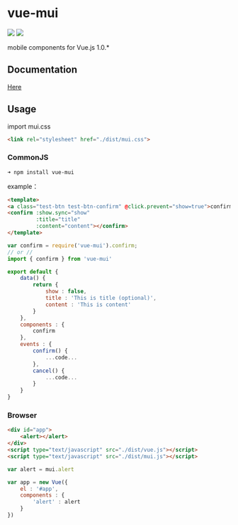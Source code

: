 # vue-mui
[![](https://img.shields.io/npm/v/vue-mui.svg?style=flat-square)](https://www.npmjs.com/package/vue-mui) [![](https://img.shields.io/npm/dt/vue-mui.svg?style=flat-square)](https://www.npmjs.com/package/vue-mui)

mobile components for Vue.js 1.0.*

## Documentation ##
[Here](http://mui.yaobieting.com/document/index.html)

## Usage ##
import mui.css
```HTML
<link rel="stylesheet" href="./dist/mui.css">
```

### CommonJS ###
```
➜ npm install vue-mui
```
example：
```HTML
<template>
<a class="test-btn test-btn-confirm" @click.prevent="show=true">confirm</a>
<confirm :show.sync="show"
	     :title="title" 
	     :content="content"></confirm>
</template>
```

```JavaScript
var confirm = require('vue-mui').confirm;
// or //
import { confirm } from 'vue-mui'

export default {
	data() {
		return {
			show : false,
			title : 'This is title (optional)',
			content : 'This is content'
		}
	},
	components : {
		confirm
	},
	events : {
		confirm() {
			...code...
		},
		cancel() {
			...code...
		}
	}
}
```

### Browser ###
```HTML
<div id="app">
	<alert></alert>
</div>
<script type="text/javascript" src="./dist/vue.js"></script>
<script type="text/javascript" src="./dist/mui.js"></script>
```
```JavaScript
var alert = mui.alert

var app = new Vue({
    el : '#app',
    components : {
        'alert' : alert
    }
})
```

